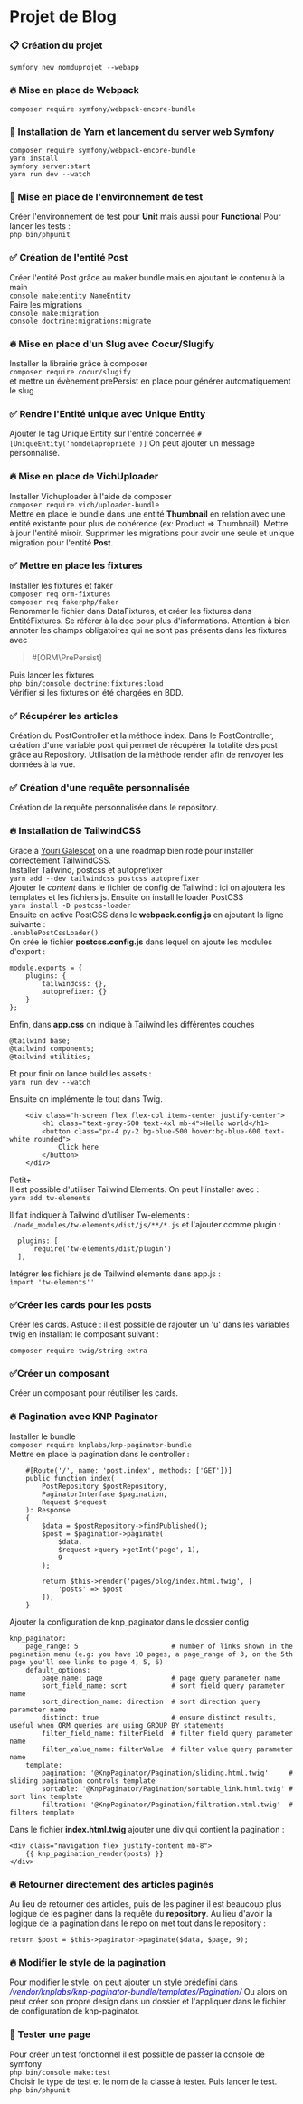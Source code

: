 # Projet de Blog 

### 📋 Création du projet
```symfony new nomduprojet --webapp```

### 🔥 Mise en place de Webpack
```composer require symfony/webpack-encore-bundle```

### 🔽 Installation de Yarn et lancement du server web Symfony 
```
composer require symfony/webpack-encore-bundle
yarn install
symfony server:start
yarn run dev --watch
```

### 📝 Mise en place de l'environnement de test
Créer l'environnement de test pour **Unit** mais aussi pour **Functional**
Pour lancer les tests : <br>
```php bin/phpunit```

### ✅ Création de l'entité Post
Créer l'entité Post grâce au maker bundle mais en ajoutant le contenu à la main <br>
```console make:entity NameEntity``` <br>
Faire les migrations <br>
```console make:migration``` <br>
```console doctrine:migrations:migrate```

### 🔥 Mise en place d'un Slug avec Cocur/Slugify
Installer la librairie grâce à composer <br>
```composer require cocur/slugify``` <br>
et mettre un évènement prePersist en place pour générer automatiquement le slug

### ✅ Rendre l'Entité unique avec Unique Entity
Ajouter le tag Unique Entity sur l'entité concernée
```#[UniqueEntity('nomdelapropriété')]```
On peut ajouter un message personnalisé.

### 🔥 Mise en place de VichUploader
Installer Vichuploader à l'aide de composer <br>
```composer require vich/uploader-bundle``` <br>
Mettre en place le bundle dans une entité **Thumbnail** en relation avec une entité existante pour plus de cohérence (ex: Product => Thumbnail).
Mettre à jour l'entité miroir. Supprimer les migrations pour avoir une seule et unique migration pour l'entité **Post**.

### ✅ Mettre en place les fixtures
Installer les fixtures et faker <br>
```composer req orm-fixtures``` <br>
```composer req fakerphp/faker``` <br>
Renommer le fichier dans DataFixtures, et créer les fixtures dans EntitéFixtures. Se référer à la doc pour plus d'informations.
Attention à bien annoter les champs obligatoires qui ne sont pas présents dans les fixtures avec
> #[ORM\PrePersist] <br>

Puis lancer les fixtures <br>
```php bin/console doctrine:fixtures:load``` <br>
Vérifier si les fixtures on été chargées en BDD.

### ✅ Récupérer les articles
Création du PostController et la méthode index. Dans le PostController, création d'une variable post qui permet de récupérer
la totalité des post grâce au Repository. Utilisation de la méthode render afin de renvoyer les données à la vue.

### ✅ Création d'une requête personnalisée
Création de la requête personnalisée dans le repository.

### 🔥 Installation de TailwindCSS
Grâce à [Youri Galescot](https://www.yourigalescot.com/fr/blog/comment-integrer-tailwindcss-v3-a-un-projet-symfony-avec-webpack-encore)
on a une roadmap bien rodé pour installer correctement TailwindCSS. <br>
Installer Tailwind, postcss et autoprefixer <br>
```yarn add --dev tailwindcss postcss autoprefixer``` <br>
Ajouter le *content* dans le fichier de config de Tailwind : ici on ajoutera les templates et les fichiers js.
Ensuite on install le loader PostCSS <br>
```yarn install -D postcss-loader``` <br>
Ensuite on active PostCSS dans le **webpack.config.js** en ajoutant la ligne suivante : <br>
```.enablePostCssLoader()``` <br>
On crée le fichier **postcss.config.js** dans lequel on ajoute les modules d'export :
```
module.exports = {
    plugins: {
        tailwindcss: {},
        autoprefixer: {}
    }
};
```
Enfin, dans **app.css** on indique à Tailwind les différentes couches 
```
@tailwind base;
@tailwind components;
@tailwind utilities;
```
Et pour finir on lance build les assets : <br>
```yarn run dev --watch```

Ensuite on implémente le tout dans Twig.
```
    <div class="h-screen flex flex-col items-center justify-center">
        <h1 class="text-gray-500 text-4xl mb-4">Hello world</h1>
        <button class="px-4 py-2 bg-blue-500 hover:bg-blue-600 text-white rounded">
            Click here
        </button>
    </div>
```
Petit+ <br>
Il est possible d'utiliser Tailwind Elements. On peut l'installer avec : <br>
```yarn add tw-elements```

Il fait indiquer à Tailwind d'utiliser Tw-elements : <br>
```./node_modules/tw-elements/dist/js/**/*.js```
et l'ajouter comme plugin :
```
  plugins: [
      require('tw-elements/dist/plugin')
  ],
```
Intégrer les fichiers js de Tailwind elements dans app.js : <br>
``ìmport 'tw-elements''``

### ✅Créer les cards pour les posts
Créer les cards.
Astuce : il est possible de rajouter un 'u' dans les variables twig en installant le composant suivant : <br>
```
composer require twig/string-extra
```

### ✅Créer un composant
Créer un composant pour réutiliser les cards.

### 🔥 Pagination avec KNP Paginator
Installer le bundle <br>
```composer require knplabs/knp-paginator-bundle``` <br>
Mettre en place la pagination dans le controller : <br>
```
    #[Route('/', name: 'post.index', methods: ['GET'])]
    public function index(
        PostRepository $postRepository,
        PaginatorInterface $pagination,
        Request $request
    ): Response
    {
        $data = $postRepository->findPublished();
        $post = $pagination->paginate(
            $data,
            $request->query->getInt('page', 1),
            9
        );

        return $this->render('pages/blog/index.html.twig', [
            'posts' => $post
        ]);
    }    
```
Ajouter la configuration de knp_paginator dans le dossier config

```
knp_paginator:
    page_range: 5                       # number of links shown in the pagination menu (e.g: you have 10 pages, a page_range of 3, on the 5th page you'll see links to page 4, 5, 6)
    default_options:
        page_name: page                 # page query parameter name
        sort_field_name: sort           # sort field query parameter name
        sort_direction_name: direction  # sort direction query parameter name
        distinct: true                  # ensure distinct results, useful when ORM queries are using GROUP BY statements
        filter_field_name: filterField  # filter field query parameter name
        filter_value_name: filterValue  # filter value query parameter name
    template:
        pagination: '@KnpPaginator/Pagination/sliding.html.twig'     # sliding pagination controls template
        sortable: '@KnpPaginator/Pagination/sortable_link.html.twig' # sort link template
        filtration: '@KnpPaginator/Pagination/filtration.html.twig'  # filters template
```
Dans le fichier **index.html.twig** ajouter une div qui contient la pagination : <br>
```
<div class="navigation flex justify-content mb-8">
    {{ knp_pagination_render(posts) }}
</div>
```

### 🔥 Retourner directement des articles paginés
Au lieu de retourner des articles, puis de les paginer il est beaucoup plus logique de
les paginer dans la requête du **repository**. Au lieu d'avoir la logique de la pagination dans le repo
on met tout dans le repository :
```
return $post = $this->paginator->paginate($data, $page, 9);
```

### 🔥 Modifier le style de la pagination
Pour modifier le style, on peut ajouter un style prédéfini dans <span style="color:blue">*/vendor/knplabs/knp-paginator-bundle/templates/Pagination/*</span>
Ou alors on peut créer son propre design dans un dossier et l'appliquer dans le fichier de configuration de knp-paginator.

### 📝 Tester une page
Pour créer un test fonctionnel il est possible de passer la console de symfony <br>
```php bin/console make:test``` <br>
Choisir le type de test et le nom de la classe à tester. Puis lancer le test. <br>
```php bin/phpunit```

